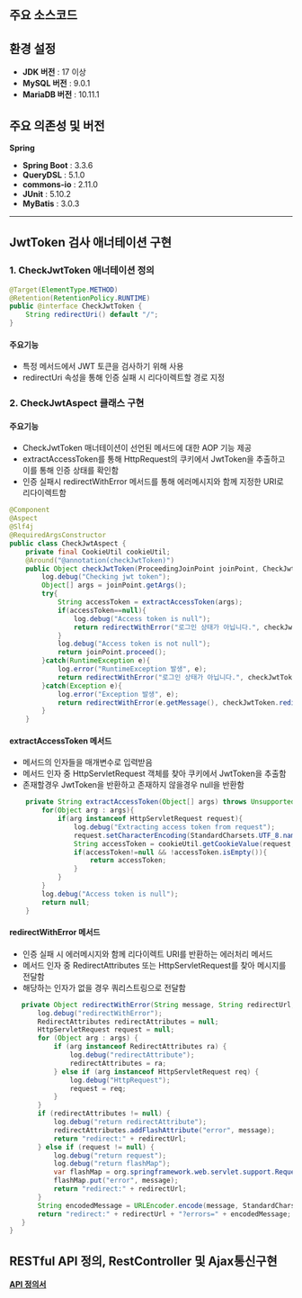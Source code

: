 ## 주요 소스코드

## 환경 설정
- **JDK 버전** : 17 이상
- **MySQL 버전** : 9.0.1
- **MariaDB 버전** : 10.11.1

## 주요 의존성 및 버전
**Spring**
- **Spring Boot** : 3.3.6
- **QueryDSL** : 5.1.0
- **commons-io** : 2.11.0
- **JUnit** : 5.10.2
- **MyBatis** : 3.0.3

---

## JwtToken 검사 애너테이션 구현

### 1. CheckJwtToken 애너테이션 정의
```java
@Target(ElementType.METHOD)
@Retention(RetentionPolicy.RUNTIME)
public @interface CheckJwtToken {
    String redirectUri() default "/";
}
```
#### 주요기능
 - 특정 메서드에서 JWT 토큰을 검사하기 위해 사용
 - redirectUri 속성을 통해 인증 실패 시 리다이렉트할 경로 지정

### 2. CheckJwtAspect 클래스 구현

#### 주요기능
 - CheckJwtToken 매너테이션이 선언된 메서드에 대한 AOP 기능 제공
 - extractAccessToken를 통해 HttpRequest의 쿠키에서 JwtToken을 추출하고 이를 통해 인증 상태를 확인함
 - 인증 실패시 redirectWithError 메서드를 통해 에러메시지와 함께 지정한 URI로 리다이렉트함
```java
@Component
@Aspect
@Slf4j
@RequiredArgsConstructor
public class CheckJwtAspect {
    private final CookieUtil cookieUtil;
    @Around("@annotation(checkJwtToken)")
    public Object checkJwtToken(ProceedingJoinPoint joinPoint, CheckJwtToken checkJwtToken) throws Throwable {
        log.debug("Checking jwt token");
        Object[] args = joinPoint.getArgs();
        try{
            String accessToken = extractAccessToken(args);
            if(accessToken==null){
                log.debug("Access token is null");
                return redirectWithError("로그인 상태가 아닙니다.", checkJwtToken.redirectUri(),args);
            }
            log.debug("Access token is not null");
            return joinPoint.proceed();
        }catch(RuntimeException e){
            log.error("RuntimeException 발생", e);
            return redirectWithError("로그인 상태가 아닙니다.", checkJwtToken.redirectUri(),args);
        }catch(Exception e){
            log.error("Exception 발생", e);
            return redirectWithError(e.getMessage(), checkJwtToken.redirectUri(),args);
        }
    }
```
#### extractAccessToken 메서드
 - 메서드의 인자들을 매개변수로 입력받음
 - 메서드 인자 중 HttpServletRequest 객체를 찾아 쿠키에서 JwtToken을 추출함
 - 존재할경우 JwtToken을 반환하고 존재하지 않을경우 null을 반환함

```java
    private String extractAccessToken(Object[] args) throws UnsupportedEncodingException {
        for(Object arg : args){
            if(arg instanceof HttpServletRequest request){
                log.debug("Extracting access token from request");
                request.setCharacterEncoding(StandardCharsets.UTF_8.name());
                String accessToken = cookieUtil.getCookieValue(request,"accessToken");
                if(accessToken!=null && !accessToken.isEmpty()){
                    return accessToken;
                }
            }
        }
        log.debug("Access token is null");
        return null;
    }
```
#### redirectWithError 메서드
 - 인증 실패 시 에러메시지와 함께 리다이렉트 URI를 반환하는 에러처리 메서드
 - 메서드 인자 중 RedirectAttributes 또는 HttpServletRequest를 찾아 메시지를 전달함
 - 해당하는 인자가 없을 경우 쿼리스트링으로 전달함
 ```java
    private Object redirectWithError(String message, String redirectUrl, Object[] args) {
        log.debug("redirectWithError");
        RedirectAttributes redirectAttributes = null;
        HttpServletRequest request = null;
        for (Object arg : args) {
            if (arg instanceof RedirectAttributes ra) {
                log.debug("redirectAttribute");
                redirectAttributes = ra;
            } else if (arg instanceof HttpServletRequest req) {
                log.debug("HttpRequest");
                request = req;
            }
        }
        if (redirectAttributes != null) {
            log.debug("return redirectAttribute");
            redirectAttributes.addFlashAttribute("error", message);
            return "redirect:" + redirectUrl;
        } else if (request != null) {
            log.debug("return request");
            log.debug("return flashMap");
            var flashMap = org.springframework.web.servlet.support.RequestContextUtils.getOutputFlashMap(request);
            flashMap.put("error", message);
            return "redirect:" + redirectUrl;
        }
        String encodedMessage = URLEncoder.encode(message, StandardCharsets.UTF_8);
        return "redirect:" + redirectUrl + "?errors=" + encodedMessage;
    }
}
```

## RESTful API 정의, RestController 및 Ajax통신구현

**[API 정의서](REST_API.pdf)**
